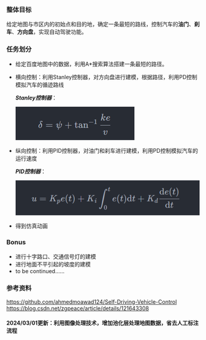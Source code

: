 ### 整体目标
给定地图与市区内的初始点和目的地，确定一条最短的路线，控制汽车的**油门**、**刹车**、**方向盘**，实现自动驾驶功能。

### 任务划分

* 给定百度地图中的数据，利用A\*搜索算法搭建一条最短的路径。
* 横向控制：利用Stanley控制器，对方向盘进行建模，根据路径，利用PD控制模拟汽车的循迹路线  

  ***Stanley控制器***：

  ![](./data/equ1.png)
* 纵向控制：利用PID控制器，对油门和刹车进行建模，利用PD控制模拟汽车的运行速度  

  ***PID控制器***：
  
  ![](./data/equ2.png)
* 得到仿真动画


### Bonus
* 进行十字路口、交通信号灯的建模
* 进行地面不平引起的坡度的建模
* to be continued……

### 参考资料

https://github.com/ahmedmoawad124/Self-Driving-Vehicle-Control
https://blog.csdn.net/zgpeace/article/details/121643308



#### 2024/03/01更新：利用图像处理技术，增加池化层处理地图数据，省去人工标注流程
